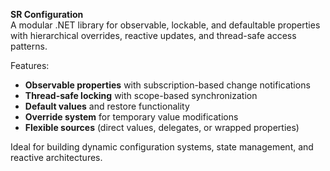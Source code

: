 **SR Configuration**  
A modular .NET library for observable, lockable, and defaultable properties with hierarchical overrides, reactive updates, and thread-safe access patterns.  

Features:  
- **Observable properties** with subscription-based change notifications  
- **Thread-safe locking** with scope-based synchronization  
- **Default values** and restore functionality  
- **Override system** for temporary value modifications  
- **Flexible sources** (direct values, delegates, or wrapped properties)  

Ideal for building dynamic configuration systems, state management, and reactive architectures.
